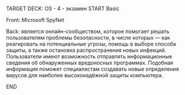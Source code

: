 TARGET DECK: OS - 4 - экзамен
START
Basic


Front: Microsoft SpyNet  

Back: является онлайн-сообществом, которое помогает решать пользователям проблемы безопасности, в числе которых — как реагировать на потенциальные угрозы, помощь в выборе способа защиты, а также остановка распространения новых инфекций. Пользователи имеют возможность отправлять информационные сведения об обнаруженных вредоносных программах. Подобная информация поможет специалистам создавать новые определения вирусов для наиболее высоконадёжной защиты компьютера.
<!--ID: 1663488761209-->
END 